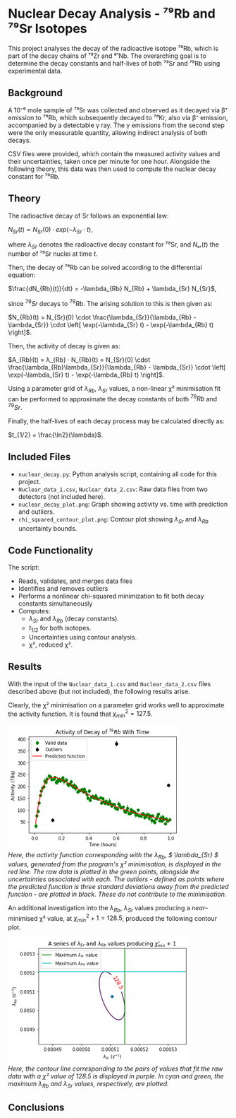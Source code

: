 
# Nuclear Decay Analysis - ⁷⁹Rb and ⁷⁹Sr Isotopes

This project analyses the decay of the radioactive isotope ⁷⁹Rb, which is part of the decay chains of ⁷⁹Zr and ⁸¹Nb. The overarching goal is to determine the decay constants and half-lives of both ⁷⁹Sr and ⁷⁹Rb using experimental data.

## Background

A 10⁻⁶ mole sample of ⁷⁹Sr was collected and observed as it decayed via β⁺ emission to ⁷⁹Rb, which subsequently decayed to ⁷⁹Kr, also via β⁺ emission, accompanied by a detectable γ ray. The γ emissions from the second step were the only measurable quantity, allowing indirect analysis of both decays.

CSV files were provided, which contain the measured activity values and their uncertainties, taken once per minute for one hour. Alongside the following theory, this data was then used to compute the nuclear decay constant for ⁷⁹Rb. 

## Theory

The radioactive decay of Sr follows an exponential law:

$N_{Sr}(t) = N_{Sr}(0) · exp(−λ_{Sr}·t)$,

where $λ_{Sr}$ denotes the radioactive decay constant for ⁷⁹Sr, and $Nₛᵣ(t)$ the number of ⁷⁹Sr nuclei at time $t$. 

Then, the decay of ⁷⁹Rb can be solved according to the differential equation:

$\frac{dN_{Rb}(t)}{dt} = -\lambda_{Rb} N_{Rb} + \lambda_{Sr} N_{Sr}$,

since $^{79}Sr$ decays to $^{79}Rb$. The arising solution to this is then given as: 

$N_{Rb}(t) = N_{Sr}(0) \cdot \frac{\lambda_{Sr}}{\lambda_{Rb} - \lambda_{Sr}} \cdot \left[ \exp(-\lambda_{Sr} t) - \exp(-\lambda_{Rb} t) \right]$.

Then, the activity of decay is given as: 

$A_{Rb}(t) = λ_{Rb} · N_{Rb}(t) = N_{Sr}(0) \cdot \frac{\lambda_{Rb}\lambda_{Sr}}{\lambda_{Rb} - \lambda_{Sr}} \cdot \left[ \exp(-\lambda_{Sr} t) - \exp(-\lambda_{Rb} t) \right]$.

Using a parameter grid of $\lambda_{Rb}$, $\lambda_{Sr}$ values, a non-linear χ² minimisation fit can be performed to approximate the decay constants of both $^{79}Rb$ and $^{79}Sr$.

Finally, the half-lives of each decay process may be calculated directly as: 

$t_{1/2} = \frac{\ln2}{\lambda}$.

## Included Files

- `nuclear_decay.py`: Python analysis script, containing all code for this project.
- `Nuclear_data_1.csv`, `Nuclear_data_2.csv`: Raw data files from two detectors (not included here).
- `nuclear_decay_plot.png`: Graph showing activity vs. time with prediction and outliers.
- `chi_squared_contour_plot.png`: Contour plot showing $λ_{Sr}$ and $λ_{Rb}$ uncertainty bounds.

## Code Functionality

The script:

- Reads, validates, and merges data files
- Identifies and removes outliers
- Performs a nonlinear chi-squared minimization to fit both decay constants simultaneously
- Computes:
  - $λ_{Sr}$ and $λ_{Rb}$ (decay constants).
  - $t_{1/2}$ for both isotopes.
  - Uncertainties using contour analysis.
  - χ², reduced χ².

## Results

With the input of the `Nuclear_data_1.csv` and `Nuclear_data_2.csv` files described above (but not included), the following results arise.

Clearly, the χ² minimisation on a parameter grid works well to approximate the activity function. It is found that $\chi_{min}^2 = 127.5$.

![Activity vs Time](assets/nuclear_decay_plot.png) \
*Here, the activity function corresponding with the $\lambda_{Rb}$, $ \lambda_{Sr} $ values, generated from the program's χ² minimisation, is displayed in the red line. The raw data is plotted in the green points, alongside the uncertainties associated with each. The outliers - defined as points where the predicted function is three standard deviations away from the predicted function - are plotted in black. These do not contribute to the minimisation.*

An additional investigation into the $\lambda_{Rb}$, $\lambda_{Sr}$ values producing a *near*-minimised χ² value, at $\chi_{min}^2 + 1 = 128.5$, produced the following contour plot.

![$\chi^2$ Contour Plot](assets/chi_squared_contour_plot.png) \
*Here, the contour line corresponding to the pairs of values that fit the raw data with a χ² value of $128.5$ is displayed in purple. In cyan and green, the maximum $λ_{Rb}$ and $λ_{Sr}$ values, respectively, are plotted.*

## Conclusions




